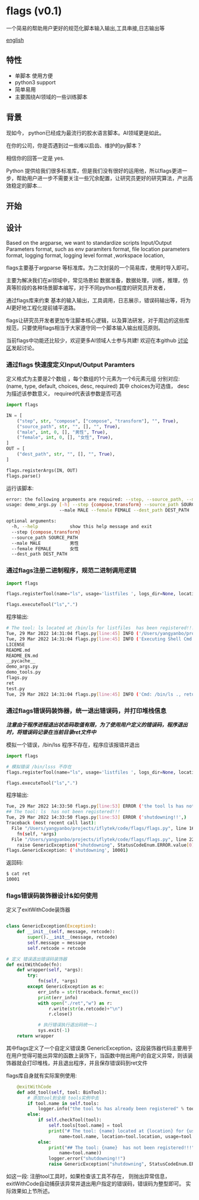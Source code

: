 # flags (v0.1)
一个简易的帮助用户更好的规范化脚本输入输出,工具串接,日志输出等

[english](README_EN.md)

## 特性

* 单脚本 使用方便
* python3 support
* 简单易用
* 主要围绕AI领域的一些训练脚本

## 背景

现如今， python已经成为最流行的胶水语言脚本。AI领域更是如此。

在你的公司，你是否遇到过一些难以启齿、维护的py脚本？

相信你的回答一定是 yes.

Python 提供给我们很多标准库，但是我们没有很好的运用他，所以flags更进一步，帮助用户进一步不需要关注一些冗余配置，让研究员更好的研究算法，产出高效稳定的脚本...

## 开始



## 设计

Based on the argparse, we want to standardize scripts Input/Output Parameters format, such as env paramiters format, file location parameters format, logging format, logging level format ,workspace location,

flags主要基于argparse 等标准库。为二次封装的一个简易库，使用时导入即可。

主要为解决我们在ai领域中，常见场景如 数据准备，数据处理，训练，推理，仿真等阶段的各种场景脚本编写，对于不同python程度的研究员开发者，

通过flags库来约束 基本的输入输出，工具调用，日志展示，错误码输出等，将为AI更好地工程化提前铺平道路。

flags让研究员开发者更加专注脚本核心逻辑，以及算法研发，对于周边的这些库规范，只要使用flags相当于大家遵守同一个脚本输入输出规范原则。

当前flags中功能还比较少，欢迎更多AI领域人士参与共建!  欢迎在本github [讨论区](https://github.com/xfyun/flags/discussions/new)发起讨论。




### 通过flags 快速度定义Input/Output Paramters

定义格式为主要是2个数组 ，每个数组的1个元素为一个6元素元组
分别对应: (name, type, default, choices, desc, required)
其中 choices为可选值， desc为描述该参数意义， required代表该参数是否可选


```python
import flags

IN = [
    ("step", str, "compose", ["compose", "transform"], "", True),
    ("source_path", str, "", [], "", True),
    ("male", int, 0, [], "男性", True),
    ("female", int, 0, [], "女性", True),
]
OUT = [
    ("dest_path", str, "", [], "", True),
]

flags.registerArgs(IN, OUT)
flags.parse()

```
运行该脚本:

```bash
error: the following arguments are required: --step, --source_path, --male, --female, --dest_path
usage: demo_args.py [-h] --step {compose,transform} --source_path SOURCE_PATH
                    --male MALE --female FEMALE --dest_path DEST_PATH

optional arguments:
  -h, --help            show this help message and exit
  --step {compose,transform}
  --source_path SOURCE_PATH
  --male MALE           男性
  --female FEMALE       女性
  --dest_path DEST_PATH
```

### 通过flags注册二进制程序，规范二进制调用逻辑
```python
import flags

flags.registerTool(name="ls", usage='listfiles ', logs_dir=None, location="/bin/ls")

flags.executeTool("ls",".")

```
程序输出:

```bash
# The tool: ls located at /bin/ls for listfiles  has been registered!!!
Tue, 29 Mar 2022 14:31:04 flags.py[line:45] INFO ('/Users/yangyanbo/projects/iflytek/code/flags',)
Tue, 29 Mar 2022 14:31:04 flags.py[line:45] INFO ('Executing Shell Cmd: /bin/ls .',)
LICENSE
README.md
README_EN.md
__pycache__
demo_args.py
demo_tools.py
flags.py
ret
test.py
Tue, 29 Mar 2022 14:31:04 flags.py[line:45] INFO ('Cmd: /bin/ls ., return: 0',)
```


### 通过flags错误码装饰器，统一退出错误码，并打印堆栈信息

***注意由于程序进程退出状态码取值有限，为了使用用户定义的错误码，程序退出时，将错误码记录在当前目录ret文件中***

模拟一个错误，/bin/lss 程序不存在，程序应该报错并退出

```python
import flags

# 模拟错误 /bin/lsss 不存在
flags.registerTool(name="ls", usage='listfiles ', logs_dir=None, location="/bin/lsss")

flags.executeTool("ls",".")
```

程序输出:

```bash
Tue, 29 Mar 2022 14:33:50 flags.py[line:53] ERROR ('the tool ls has not been found!',)
## The tool: ls  has not been registered!!!
Tue, 29 Mar 2022 14:33:50 flags.py[line:53] ERROR ('shutdowning!!',)
Traceback (most recent call last):
  File "/Users/yangyanbo/projects/iflytek/code/flags/flags.py", line 162, in wrapper
    fn(self, *args)
  File "/Users/yangyanbo/projects/iflytek/code/flags/flags.py", line 224, in add_tool
    raise GenericException("shutdowning", StatusCodeEnum.ERROR.value[0])
flags.GenericException: ('shutdowning', 10001)
```
返回码:

```bash
$ cat ret 
10001
```

### flags错误码装饰器设计&如何使用

定义了exitWithCode装饰器

```python

class GenericException(Exception):
    def __init__(self, message, retcode):
        super().__init__(message, retcode)
        self.message = message
        self.retcode = retcode

# 定义 错误退出错误码装饰器
def exitWithCode(fn):
    def wrapper(self, *args):
        try:
            fn(self, *args)
        except GenericException as e:
            err_info = str(traceback.format_exc())
            print(err_info)
            with open("./ret","w") as r:
                r.write(str(e.retcode)+"\n")
                r.close()

            # 执行错误执行退出码统一-1
            sys.exit(-1)
    return wrapper
```

其中flags定义了一个自定义错误类 GenericException，这段装饰器代码主要用于在用户觉得可能出异常的函数上装饰下，当函数中抛出用户的自定义异常，则该装饰器就会打印堆栈，并且退出程序，并且保存错误码到ret文件

flags库自身就有实际案例使用:

```python
    @exitWithCode
    def add_tool(self, tool: BinTool):
        # 添加tool到全局 tools实例中去
        if tool.name in self.tools:
            logger.info("the tool %s has already been registered" % tool.name)
        else:
            if self.checkTool(tool):
                self.tools[tool.name] = tool
                print("# The tool: {name} located at {location} for {usage} has been registered!!!".format(
                    name=tool.name, location=tool.location, usage=tool.usage))
            else:
                print("## The tool: {name}  has not been registered!!!".format(
                    name=tool.name))
                logger.error("shutdowning!!")
                raise GenericException("shutdowning", StatusCodeEnum.ERROR.value[0])
```

如这一段: 注册tool工具时，如果检查该工具不存在， 则抛出异常信息， exitWithCode自动捕获该异常并退出用户指定的错误码，错误码为整型即可。
实际效果如上节所述。



